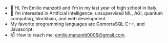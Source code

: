 - 👋 Hi, I’m Emilio manzotti and I'm in my last year of high school in Italy.
- 👀 I’m interested in Artificial Intelligence, unsupervised ML, AGI, quantum computing, blockhain, and web development. 
- My favorite programming languages are GomorraSQL C++, and Javascript.
- 📫 How to reach me: emilio.manzotti0006@gmail.com.
